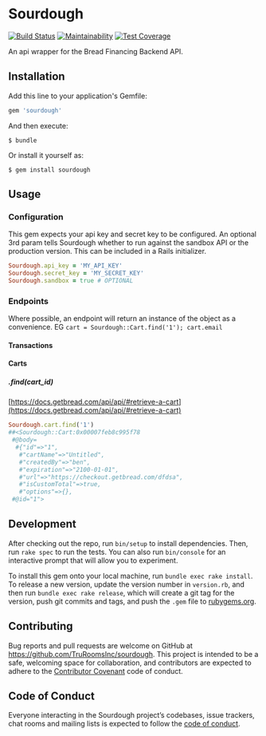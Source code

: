 # Sourdough
[![Build Status](https://travis-ci.com/TruRooms/sourdough.svg?branch=master)](https://travis-ci.com/TruRooms/sourdough) [![Maintainability](https://api.codeclimate.com/v1/badges/34681a541f847ea541af/maintainability)](https://codeclimate.com/github/TruRooms/sourdough/maintainability) [![Test Coverage](https://api.codeclimate.com/v1/badges/34681a541f847ea541af/test_coverage)](https://codeclimate.com/github/TruRooms/sourdough/test_coverage)

An api wrapper for the Bread Financing Backend API.

## Installation

Add this line to your application's Gemfile:

```ruby
gem 'sourdough'
```

And then execute:

    $ bundle

Or install it yourself as:

    $ gem install sourdough

## Usage

### Configuration

This gem expects your api key and secret key to be configured. An optional 3rd param tells Sourdough whether to run against the sandbox API or the production version. This can be included in a Rails initializer.
```ruby
Sourdough.api_key = 'MY_API_KEY'
Sourdough.secret_key = 'MY_SECRET_KEY'
Sourdough.sandbox = true # OPTIONAL
```

### Endpoints

Where possible, an endpoint will return an instance of the object as a convenience. EG `cart = Sourdough::Cart.find('1'); cart.email`

#### Transactions

#### Carts

##### .find(cart_id)
[https://docs.getbread.com/api/api/#retrieve-a-cart](https://docs.getbread.com/api/api/#retrieve-a-cart)
```ruby
Sourdough.cart.find('1')
##<Sourdough::Cart:0x00007feb8c995f78
 #@body=
  #{"id"=>"1",
   #"cartName"=>"Untitled",
   #"createdBy"=>"ben",
   #"expiration"=>"2100-01-01",
   #"url"=>"https://checkout.getbread.com/dfdsa",
   #"isCustomTotal"=>true,
   #"options"=>{},
 #@id="1">
```

## Development

After checking out the repo, run `bin/setup` to install dependencies. Then, run `rake spec` to run the tests. You can also run `bin/console` for an interactive prompt that will allow you to experiment.

To install this gem onto your local machine, run `bundle exec rake install`. To release a new version, update the version number in `version.rb`, and then run `bundle exec rake release`, which will create a git tag for the version, push git commits and tags, and push the `.gem` file to [rubygems.org](https://rubygems.org).

## Contributing

Bug reports and pull requests are welcome on GitHub at https://github.com/TruRoomsInc/sourdough. This project is intended to be a safe, welcoming space for collaboration, and contributors are expected to adhere to the [Contributor Covenant](http://contributor-covenant.org) code of conduct.

## Code of Conduct

Everyone interacting in the Sourdough project’s codebases, issue trackers, chat rooms and mailing lists is expected to follow the [code of conduct](https://github.com/TruRoomsInc/sourdough/blob/master/CODE_OF_CONDUCT.md).
